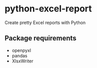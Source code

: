 # python-excel-report
Create pretty Excel reports with Python

## Package requirements
- openpyxl
- pandas
- XlsxWriter